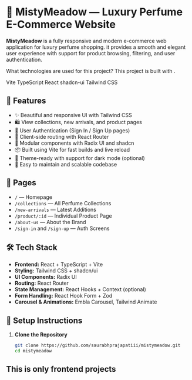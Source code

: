 # 🌸 MistyMeadow — Luxury Perfume E-Commerce Website

**MistyMeadow** is a fully responsive and modern e-commerce web application for luxury perfume shopping. 
 it provides a smooth and elegant user experience with support for product browsing, filtering, and user authentication.

What technologies are used for this project?
This project is built with .

Vite
TypeScript
React
shadcn-ui
Tailwind CSS

## 🚀 Features

- ✨ Beautiful and responsive UI with Tailwind CSS
- 🛍️ View collections, new arrivals, and product pages
- 🔐 User Authentication (Sign In / Sign Up pages)
- 🧭 Client-side routing with React Router
- 🎯 Modular components with Radix UI and shadcn
- 📦 Built using Vite for fast builds and live reload
- 🌙 Theme-ready with support for dark mode (optional)
- 🧪 Easy to maintain and scalable codebase

## 📸 Pages

- `/` — Homepage
- `/collections` — All Perfume Collections
- `/new-arrivals` — Latest Additions
- `/product/:id` — Individual Product Page
- `/about-us` — About the Brand
- `/sign-in` and `/sign-up` — Auth Screens

## 🛠️ Tech Stack

- **Frontend:** React + TypeScript + Vite
- **Styling:** Tailwind CSS + shadcn/ui
- **UI Components:** Radix UI
- **Routing:** React Router
- **State Management:** React Hooks + Context (optional)
- **Form Handling:** React Hook Form + Zod
- **Carousel & Animations:** Embla Carousel, Tailwind Animate

## 🧪 Setup Instructions

1. **Clone the Repository**
   ```bash
   git clone https://github.com/saurabhprajapatiii/mistymeadow.git
   cd mistymeadow
## This is only frontend projects
